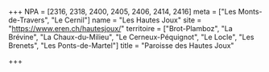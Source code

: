 +++
NPA = [2316, 2318, 2400, 2405, 2406, 2414, 2416]
meta = ["Les Monts-de-Travers", "Le Cernil"]
name = "Les Hautes Joux"
site = "https://www.eren.ch/hautesjoux/"
territoire = ["Brot-Plamboz", "La Brévine", "La Chaux-du-Milieu", "Le Cerneux-Péquignot", "Le Locle", "Les Brenets", "Les Ponts-de-Martel"]
title = "Paroisse des Hautes Joux"

+++

